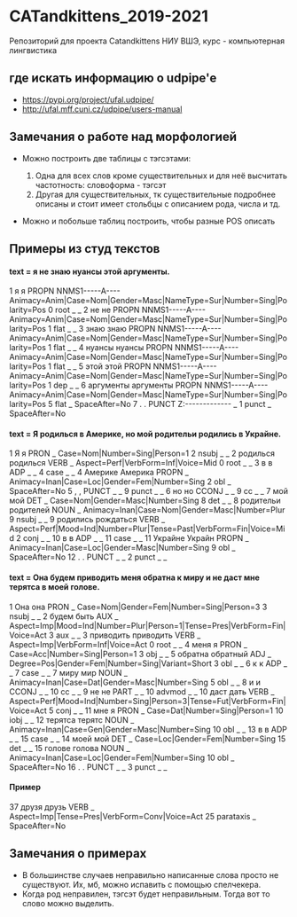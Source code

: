 # CATandkittens_2019-2021
Репозиторий для проекта Catandkittens НИУ ВШЭ, курс - компьютерная лингвистика

## где искать информацию о udpipe'е
* https://pypi.org/project/ufal.udpipe/
* http://ufal.mff.cuni.cz/udpipe/users-manual

## Замечания о работе над морфологией
* Можно построить две таблицы с тэгсэтами:
  1. Одна для всех слов кроме существительных и для неё высчитать частотность: словоформа - тэгсэт
  2. Другая для существительных, тк существительные подробнее описаны и стоит имеет стольбцы с описанием рода, числа и тд.
  
* Можно и побольше таблиц построить, чтобы разные POS описать

## Примеры из студ текстов

#### text = я не знаю нуансы этой аргументы.
1	я	я	PROPN	NNMS1-----A----	Animacy=Anim|Case=Nom|Gender=Masc|NameType=Sur|Number=Sing|Polarity=Pos	0	root	_	_
2	не	не	PROPN	NNMS1-----A----	Animacy=Anim|Case=Nom|Gender=Masc|NameType=Sur|Number=Sing|Polarity=Pos	1	flat	_	_
3	знаю	знаю	PROPN	NNMS1-----A----	Animacy=Anim|Case=Nom|Gender=Masc|NameType=Sur|Number=Sing|Polarity=Pos	1	flat	_	_
4	нуансы	нуансы	PROPN	NNMS1-----A----	Animacy=Anim|Case=Nom|Gender=Masc|NameType=Sur|Number=Sing|Polarity=Pos	1	flat	_	_
5	этой	этой	PROPN	NNMS1-----A----	Animacy=Anim|Case=Nom|Gender=Masc|NameType=Sur|Number=Sing|Polarity=Pos	1	dep	_	_
6	аргументы	аргументы	PROPN	NNMS1-----A----	Animacy=Anim|Case=Nom|Gender=Masc|NameType=Sur|Number=Sing|Polarity=Pos	5	flat	_	SpaceAfter=No
7	.	.	PUNCT	Z:-------------	_	1	punct	_	SpaceAfter=No

#### text = Я родилься в Америке, но мой родительи родились в Украйне.
1	Я	я	PRON	_	Case=Nom|Number=Sing|Person=1	2	nsubj	_	_
2	родилься	родилься	VERB	_	Aspect=Perf|VerbForm=Inf|Voice=Mid	0	root	_	_
3	в	в	ADP	_	_	4	case	_	_
4	Америке	Америка	PROPN	_	Animacy=Inan|Case=Loc|Gender=Fem|Number=Sing	2	obl	_	SpaceAfter=No
5	,	,	PUNCT	_	_	9	punct	_	_
6	но	но	CCONJ	_	_	9	cc	_	_
7	мой	мой	DET	_	Case=Nom|Gender=Masc|Number=Sing	8	det	_	_
8	родительи	родителей	NOUN	_	Animacy=Inan|Case=Nom|Gender=Masc|Number=Plur	9	nsubj	_	_
9	родились	рождаться	VERB	_	Aspect=Perf|Mood=Ind|Number=Plur|Tense=Past|VerbForm=Fin|Voice=Mid	2	conj	_	_
10	в	в	ADP	_	_	11	case	_	_
11	Украйне	Украйн	PROPN	_	Animacy=Inan|Case=Loc|Gender=Masc|Number=Sing	9	obl	_	SpaceAfter=No
12	.	.	PUNCT	_	_	2	punct	_	_

#### text = Она будем приводить меня обратна к миру и не даст мне терятса в моей голове.
1	Она	она	PRON	_	Case=Nom|Gender=Fem|Number=Sing|Person=3	3	nsubj	_	_
2	будем	быть	AUX	_	Aspect=Imp|Mood=Ind|Number=Plur|Person=1|Tense=Pres|VerbForm=Fin|Voice=Act	3	aux	_	_
3	приводить	приводить	VERB	_	Aspect=Imp|VerbForm=Inf|Voice=Act	0	root	_	_
4	меня	я	PRON	_	Case=Acc|Number=Sing|Person=1	3	obj	_	_
5	обратна	обратный	ADJ	_	Degree=Pos|Gender=Fem|Number=Sing|Variant=Short	3	obl	_	_
6	к	к	ADP	_	_	7	case	_	_
7	миру	мир	NOUN	_	Animacy=Inan|Case=Dat|Gender=Masc|Number=Sing	5	obl	_	_
8	и	и	CCONJ	_	_	10	cc	_	_
9	не	не	PART	_	_	10	advmod	_	_
10	даст	дать	VERB	_	Aspect=Perf|Mood=Ind|Number=Sing|Person=3|Tense=Fut|VerbForm=Fin|Voice=Act	5	conj	_	_
11	мне	я	PRON	_	Case=Dat|Number=Sing|Person=1	10	iobj	_	_
12	терятса	терятс	NOUN	_	Animacy=Inan|Case=Gen|Gender=Masc|Number=Sing	10	obl	_	_
13	в	в	ADP	_	_	15	case	_	_
14	моей	мой	DET	_	Case=Loc|Gender=Fem|Number=Sing	15	det	_	_
15	голове	голова	NOUN	_	Animacy=Inan|Case=Loc|Gender=Fem|Number=Sing	10	obl	_	SpaceAfter=No
16	.	.	PUNCT	_	_	3	punct	_	_

#### Пример
37	друзя	друзь	VERB	_	Aspect=Imp|Tense=Pres|VerbForm=Conv|Voice=Act	25	parataxis	_	SpaceAfter=No

## Замечания о примерах
* В большинстве случаев неправильно написанные слова просто не существуют. Их, мб, можно испавить с помощью спелчекера.
* Когда род неправилен, тэгсэт будет неправильным. Тогда вот то слово можно выделить.
